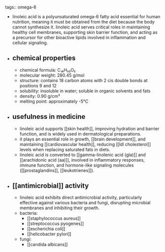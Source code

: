 tags:: omega-6

- linoleic acid is a polyunsaturated omega-6 fatty acid essential for human nutrition, meaning it must be obtained from the diet because the body cannot synthesize it. linoleic acid serves critical roles in maintaining healthy cell membranes, supporting skin barrier function, and acting as a precursor for other bioactive lipids involved in inflammation and cellular signaling.
- ## chemical properties
	- chemical formula: C₁₈H₃₂O₂
	- molecular weight: 280.45 g/mol
	- structure: contains 18 carbon atoms with 2 cis double bonds at positions 9 and 12
	- solubility: insoluble in water; soluble in organic solvents and fats
	- density: 0.90 g/cm³
	- melting point: approximately -5°C
- ## usefulness in medicine
	- linoleic acid supports [[skin health]], improving hydration and barrier function, and is widely used in dermatological preparations.
	- it plays an essential role in growth, [[brain development]], and maintaining [[cardiovascular health]], reducing [[ldl cholesterol]] levels when replacing saturated fats in diets.
	- linoleic acid is converted to [[gamma-linolenic acid (gla)]] and [[arachidonic acid (aa)]], involved in inflammatory responses, immune function, and hormone-like signaling molecules ([[prostaglandins]], [[leukotrienes]]).
- ## [[antimicrobial]] activity
	- linoleic acid exhibits direct antimicrobial activity, particularly effective against various bacteria and fungi, disrupting microbial membranes and inhibiting their growth.
	- bacteria:
		- [[staphylococcus aureus]]
		- [[streptococcus pyogenes]]
		- [[escherichia coli]]
		- [[helicobacter pylori]]
	- fungi:
		- [[candida albicans]]